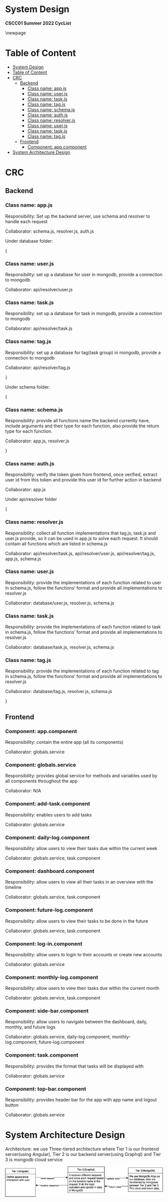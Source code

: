 # System Design

**CSCC01 Summer 2022 CycList**

\newpage
# Table of Content

- [System Design](#system-design)
- [Table of Content](#table-of-content)
- [CRC](#crc)
  - [Backend](#backend)
    - [Class name: app.js](#class-name-appjs)
    - [Class name: user.js](#class-name-userjs)
    - [Class name: task.js](#class-name-taskjs)
    - [Class name: tag.js](#class-name-tagjs)
    - [Class name: schema.js](#class-name-schemajs)
    - [Class name: auth.js](#class-name-authjs)
    - [Class name: resolver.js](#class-name-resolverjs)
    - [Class name: user.js](#class-name-userjs-1)
    - [Class name: task.js](#class-name-taskjs-1)
    - [Class name: tag.js](#class-name-tagjs-1)
  - [Frontend](#frontend)
    - [Component: app.component](#component-appcomponent)
- [System Architecture Design](#system-architecture-design)



#  CRC

## Backend

### Class name: app.js

Responsibility: Set up the backend server, use schema and resolver to handle each request

Collaborator: schema.js, resolver.js, auth.js


Under database folder:

{

### Class name: user.js

Responsibility: set up a database for user in mongodb, provide a connection to mongodb

Collaborator: api/resolver/user.js

### Class name: task.js

Responsibility: set up a database for task in mongodb, provide a connection to mongodb

Collaborator: api/resolver/task.js

### Class name: tag.js

Responsibility: set up a database for tag(task group) in mongodb, provide a connection to mongodb

Collaborator: api/resolver/tag.js

}


Under schema folder:

{

### Class name: schema.js

Responsibility: provide all functions name the backend currently have, include arguments and  their type for each function, also provide the return type for each function.

Collaborator: app.js, resolver.js

}


### Class name: auth.js

Responsibility: verify the token given from frontend, once verified, extract user id from this token and provide this user id for further action in backend

Collaborator: app.js


Under api/resolver folder

{

### Class name: resolver.js

Responsibility: collect all function implementations that tag.js, task.js and user.js provide, so it can be used in app.js to solve each request. It should contain all functions which are listed in schema.js

Collaborator: api/resolver/task.js, api/resolver/user.js, api/resolver/tag.js, app.js, schema.js

### Class name: user.js

Responsibility: provide the implementations of each function related to user in schema.js, follow the functions’ format and provide all implementations to resolver.js

Collaborator: database/user.js, resolver.js, schema.js 

### Class name: task.js

Responsibility: provide the implementations of each function related to task in schema.js, follow the functions’ format and provide all implementations to resolver.js

Collaborator: database/task.js, resolver.js, schema.js 

### Class name: tag.js

Responsibility: provide the implementations of each function related to tag in schema.js, follow the functions’ format and provide all implementations to resolver.js

Collaborator: database/tag.js, resolver.js, schema.js

}



## Frontend

### Component: app.component

Responsibility: contain the entire app (all its components)

Collaborator: globals.service

### Component: globals.service

Responsibility: provides global service for methods and variables used by all components throughout the app

Collaborator: N/A

### Component: add-task.component

Responsibility: enables users to add tasks

Collaborator: globals.service

### Component: daily-log.component

Responsibility: allow users to view their tasks due within the current week

Collaborator: globals.service, task.component

### Component: dashboard.component

Responsibility: allow users to view all their tasks in an overview with the timeline

Collaborator: globals.service, task.component

### Component: future-log.component

Responsibility: allow users to view their tasks to be done in the future

Collaborator: globals.service, task.component

### Component: log-in.component

Responsibility: allow users to login to their accounts or create new accounts

Collaborator: globals.service

### Component: monthly-log.component

Responsibility: allow users to view their tasks due within the current month

Collaborator: globals.service, task.component

### Component: side-bar.component

Responsibility: allow users to navigate between the dashboard, daily, monthly, and future logs 

Collaborator: globals.service, daily-log.component, monthly-log.component, future-log.component

### Component: task.component

Responsibility: provides the format that tasks will be displayed with

Collaborator: globals.service

### Component: top-bar.component

Responsibility: provides header bar for the app with app name and logout button

Collaborator: globals.service



# System Architecture Design

Architecture: we use Three-tiered architecture where Tier 1 is our frontend server(using Angular), Tier 2 is our backend server(using Graphql) and Tier 3 is mongodb cloud service


![system architecture](./asset/sys%20archi.png)

